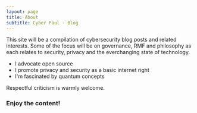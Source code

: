 ```yaml
---
layout: page
title: About
subtitle: Cyber Paul - Blog
---
```


This site will be a compilation of cybersecurity blog posts and related interests. Some of the focus will be on governance, RMF and philosophy as each relates to security, privacy and the everchanging state of technology.

- I advocate open source
- I promote privacy and security as a basic internet right
- I'm fascinated by quantum concepts

Respectful criticism is warmly welcome.

### Enjoy the content!
